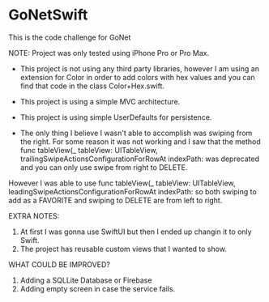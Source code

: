 # GoNetSwift
This is the code challenge for GoNet

NOTE: Project was only tested using iPhone Pro or Pro Max.


- This project is not using any third party libraries, however I am using an extension for Color in order to add colors with hex values
and you can find that code in the class Color+Hex.swift.

- This project is using a simple MVC architecture.

- This project is using simple UserDefaults for persistence.

- The only thing I believe I wasn't able to accomplish was swiping from the right. For some reason it was not working and I saw that the method 
func tableView(_ tableView: UITableView, trailingSwipeActionsConfigurationForRowAt indexPath: was deprecated and you can only use swipe from right to DELETE.

However I was able to use
func tableView(_ tableView: UITableView, leadingSwipeActionsConfigurationForRowAt indexPath:
so both swiping to add as a FAVORITE and swiping to DELETE are from left to right.

EXTRA NOTES:
1. At first I was gonna use SwiftUI but then I ended up changin it to only Swift.
2. The project has reusable custom views that I wanted to show.

WHAT COULD BE IMPROVED?
1. Adding a SQLLite Database or Firebase
2. Adding empty screen in case the service fails.

